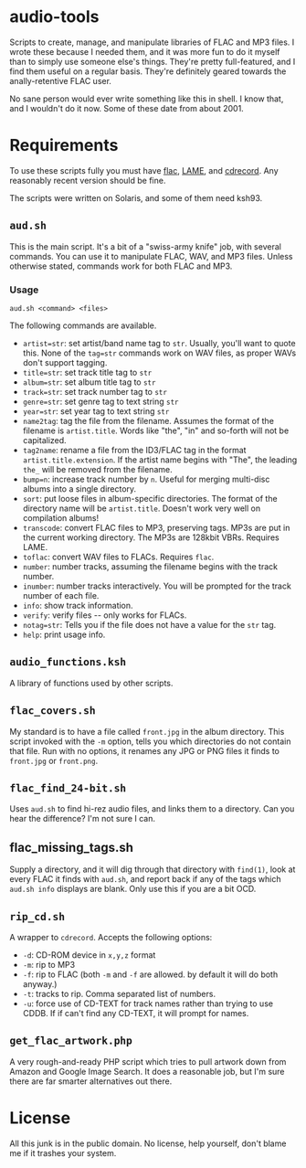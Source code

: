 # audio-tools

Scripts to create, manage, and manipulate libraries of FLAC and MP3
files. I wrote these because I needed them, and it was more fun to do it
myself than to simply use someone else's things. They're pretty
full-featured, and I find them useful on a regular basis. They're
definitely geared towards the anally-retentive FLAC user.

No sane person would ever write something like this in shell. I know
that, and I wouldn't do it now. Some of these date from about 2001.

# Requirements

To use these scripts fully you must have
[flac](http://flac.sourceforge.net/),
[LAME](http://lame.sourceforge.net/), and
[cdrecord](http://cdrecord.berlios.de/private/cdrecord.html). Any
reasonably recent version should be fine.

The scripts were written on Solaris, and some of them need ksh93.

## `aud.sh`

This is the main script. It's a bit of a "swiss-army knife" job, with
several commands. You can use it to manipulate FLAC, WAV, and MP3 files.
Unless otherwise stated, commands work for both FLAC and MP3.

### Usage

    aud.sh <command> <files>

The following commands are available.

 * `artist=str`: set artist/band name tag to `str`. Usually, you'll want to
   quote this. None of the `tag=str` commands work on WAV files, as
   proper WAVs don't support tagging.
 * `title=str`: set track title tag to `str`
 * `album=str`: set album title tag to `str`
 * `track=str`: set track number tag to `str`
 * `genre=str`: set genre tag to text string `str`
 * `year=str`: set year tag to text string `str`
 * `name2tag`: tag the file from the filename. Assumes the format of the
   filename is `artist.title`. Words like "the", "in" and so-forth will
   not be capitalized.
 * `tag2name`: rename a file from the ID3/FLAC tag in the format
   `artist.title.extension`.  If the artist name begins with "The", the
   leading `the_` will be removed from the filename.
 * `bump=n`: increase track number by `n`. Useful for merging
   multi-disc albums into a single directory.
 * `sort`: put loose files in album-specific directories. The format of
   the directory name will be `artist.title`. Doesn't work very well on
   compilation albums!
 * `transcode`: convert FLAC files to MP3, preserving tags. MP3s are put
   in the current working directory. The MP3s are 128kbit VBRs. Requires
   LAME.
 * `toflac`: convert WAV files to FLACs. Requires `flac`.
 * `number`: number tracks, assuming the filename begins with the track
   number.
 * `inumber`: number tracks interactively. You will be prompted for the
   track number of each file.
 * `info`: show track information.
 * `verify`: verify files -- only works for FLACs.
 * `notag=str`: Tells you if the file does not have a value for the
   `str` tag.
 * `help`: print usage info.

## `audio_functions.ksh`

A library of functions used by other scripts.

## `flac_covers.sh`

My standard is to have a file called `front.jpg` in the album directory.
This script invoked with the `-m` option, tells you which directories do
not contain that file. Run with no options, it renames any JPG or PNG
files it finds to `front.jpg` or `front.png`.

## `flac_find_24-bit.sh`

Uses `aud.sh` to find hi-rez audio files, and links them to a directory.
Can you hear the difference? I'm not sure I can.

## flac_missing_tags.sh

Supply a directory, and it will dig through that directory with
`find(1)`, look at every FLAC it finds with `aud.sh`, and report back if
any of the tags which `aud.sh info` displays are blank. Only use this if
you are a bit OCD.

## `rip_cd.sh`

A wrapper to `cdrecord`. Accepts the following options:

 * `-d`: CD-ROM device in `x,y,z` format
 * `-m`: rip to MP3
 * `-f`: rip to FLAC (both `-m` and `-f` are allowed. by default it will
   do both anyway.)
 * `-t`: tracks to rip. Comma separated list of numbers.
 * `-u`: force use of CD-TEXT for track names rather than trying to use
   CDDB. If if can't find any CD-TEXT, it will prompt for names.

## `get_flac_artwork.php`

A very rough-and-ready PHP script which tries to pull artwork down from
Amazon and Google Image Search. It does a reasonable job, but I'm sure
there are far smarter alternatives out there.

# License

All this junk is in the public domain. No license, help yourself, don't
blame me if it trashes your system.

